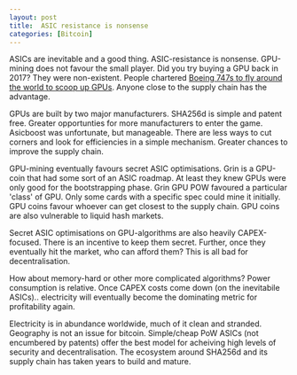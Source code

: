 ```yaml
---
layout: post
title:  ASIC resistance is nonsense
categories: [Bitcoin]
---
```


ASICs are inevitable and a good thing. ASIC-resistance is nonsense. GPU-mining does not favour the small player. Did you try buying a GPU back in 2017? They were non-existent. People chartered [Boeing 747s to fly around the world to scoop up GPUs](https://www.businessinsider.com/cryptocurrency-miners-rent-boeing-747s-2017-7?IR=T). Anyone close to the supply chain has the advantage.

GPUs are built by two major manufacturers. SHA256d is simple and patent free. Greater opportunties for more manufacturers to enter the game. Asicboost was unfortunate, but manageable. There are less ways to cut corners and look for efficiencies in a simple mechanism. Greater chances to improve the supply chain.

GPU-mining eventually favours secret ASIC optimisations. Grin is a GPU-coin that had some sort of an ASIC roadmap. At least they knew GPUs were only good for the bootstrapping phase. Grin GPU POW favoured a particular 'class' of GPU. Only some cards with a specific spec could mine it initially. GPU coins favour whoever can get closest to the supply chain. GPU coins are also vulnerable to liquid hash markets.

Secret ASIC optimisations on GPU-algorithms are also heavily CAPEX-focused. There is an incentive to keep them secret. Further, once they eventually hit the market, who can afford them? This is all bad for decentralisation.

How about memory-hard or other more complicated algorithms? Power consumption is relative. Once CAPEX costs come down (on the inevitabile ASICs).. electricity will eventually become the dominating metric for profitability again.

Electricity is in abundance worldwide, much of it clean and stranded. Geography is not an issue for bitcoin. Simple/cheap PoW ASICs (not encumbered by patents) offer the best model for acheiving high levels of security and decentralisation. The ecosystem around SHA256d and its supply chain has taken years to build and mature.
